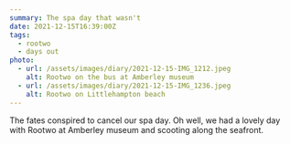 ```yaml
---
summary: The spa day that wasn't
date: 2021-12-15T16:39:00Z
tags:
  - rootwo
  - days out
photo:
  - url: /assets/images/diary/2021-12-15-IMG_1212.jpeg
    alt: Rootwo on the bus at Amberley museum 
  - url: /assets/images/diary/2021-12-15-IMG_1236.jpeg
    alt: Rootwo on Littlehampton beach
---
```

The fates conspired to cancel our spa day. Oh well, we had a lovely day with Rootwo at Amberley museum and scooting along the seafront. 